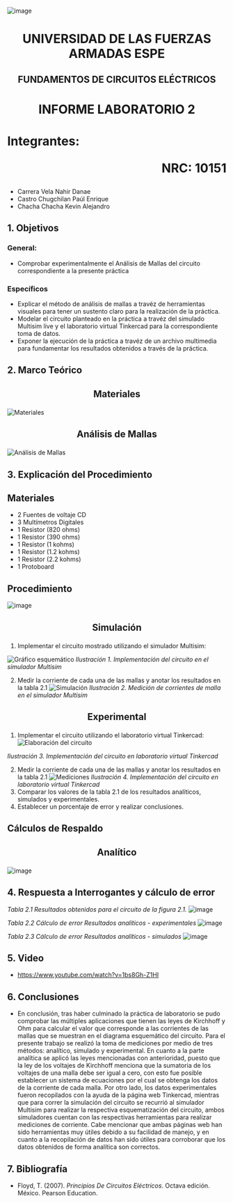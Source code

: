 ![image](https://user-images.githubusercontent.com/93786746/140656495-1e9017c5-1622-4145-a547-0ebbe5014f3d.png)
# <p align=center> UNIVERSIDAD DE LAS FUERZAS ARMADAS ESPE 
## <p align=center> FUNDAMENTOS DE CIRCUITOS ELÉCTRICOS
# <p align=center>  INFORME LABORATORIO 2
# Integrantes: <p align=right> NRC: 10151
* Carrera Vela Nahir Danae
* Castro Chugchilan Paúl Enrique
* Chacha Chacha Kevin Alejandro
## 1. Objetivos
  ### General: 
  * Comprobar experimentalmente el Análisis de Mallas del circuito correspondiente a la presente práctica
  ### Específicos
  * Explicar el método de análisis de mallas a travéz de herramientas visuales para tener un sustento claro para la realización de la práctica.
  * Modelar el circuito planteado en la práctica a travéz del simulado Multisim live y el laboratorio virtual Tinkercad para la correspondiente toma de datos.
  * Exponer la ejecución de la práctica a travéz de un archivo multimedia para fundamentar los resultados obtenidos a través de la práctica.
## 2. Marco Teórico
  ## <p align=center> Materiales
  ![Materiales](https://user-images.githubusercontent.com/93829962/142961043-0ba46bdf-ad7e-419f-a598-2b771f777815.jpeg)
  ## <p align=center> Análisis de Mallas
  ![Análisis de Mallas](https://user-images.githubusercontent.com/93829962/142961052-fc86c13f-a7a9-4fb3-b145-d71967c828a8.jpeg)
## 3. Explicación del Procedimiento
   ## Materiales
  * 2 Fuentes de voltaje CD
  * 3 Multímetros Digitales
  * 1 Resistor (820 ohms)
  * 1 Resistor (390 ohms)
  * 1 Resistor (1 kohms)
  * 1 Resistor (1.2 kohms)
  * 1 Resistor (2.2 kohms)
  * 1 Protoboard
   ## Procedimiento
![image](https://user-images.githubusercontent.com/93786746/142958589-63f89954-5ec2-4ab4-9a5c-6201bbfd04b6.png)
## <p align=center> Simulación
  1. Implementar el circuito mostrado utilizando el simulador Multisim:

![Gráfico  esquemático](https://user-images.githubusercontent.com/93786746/142958657-6cec8399-f53d-4a44-a970-2cd37152ee87.PNG)
_Ilustración 1. Implementación del circuito en el simulador Multisim_  
  
  2. Medir la corriente de cada una de las mallas y anotar los resultados en la tabla 2.1
 ![Simulación](https://user-images.githubusercontent.com/93786746/142958796-82f6b357-4a81-4bf9-8c40-1ddbd4edd142.PNG)
_Ilustración 2. Medición de corrientes de malla en el simulador Multisim_

  ## <p align=center> Experimental
  1. Implementar el circuito utilizando el laboratorio virtual Tinkercad:
![Elaboración del circuito](https://user-images.githubusercontent.com/93786746/142959115-11690f85-25a5-41cd-a02e-bddcd2a0a5d8.PNG)
    
_Ilustración 3. Implementación del circuito en laboratorio virtual Tinkercad_
  
  2. Medir la corriente de cada una de las mallas y anotar los resultados en la tabla 2.1
![Mediciones](https://user-images.githubusercontent.com/93786746/142959437-91ea4dfa-4b08-4ebe-8cb4-7679df37f849.PNG)
_Ilustración 4. Implementación del circuito en laboratorio virtual Tinkercad_
  3. Comparar los valores de la tabla 2.1 de los resultados analíticos, simulados y experimentales.
  4. Establecer un porcentaje de error y realizar conclusiones.
  ## Cálculos de Respaldo
  ## <p align=center> Analítico
![image](https://user-images.githubusercontent.com/93829962/142961422-0d9a5390-65e8-41ac-bb17-643abcfc9405.png)

## 4. Respuesta a Interrogantes y cálculo de error
_Tabla 2.1 Resultados obtenidos para el circuito de la figura 2.1._
![image](https://user-images.githubusercontent.com/93829962/142962391-92747f67-061c-479c-af3e-b40f498dbb74.png)
    
_Tabla 2.2 Cálculo de error Resultados analíticos - experimentales_
![image](https://user-images.githubusercontent.com/93829962/142962787-e06e201e-d147-414f-acaf-49dc9b0cef7c.png)

_Tabla 2.3 Cálculo de error Resultados analíticos - simulados_
![image](https://user-images.githubusercontent.com/93829962/142962802-8fe2c088-f52b-4b73-af6c-37cfe051c903.png)

## 5. Video
  * https://www.youtube.com/watch?v=1bs8Gh-Z1HI 
## 6. Conclusiones
  * En conclusión, tras haber culminado la práctica de laboratorio se pudo comprobar las múltiples aplicaciones que tienen las leyes de Kirchhoff y Ohm para calcular el valor que corresponde a las corrientes de las mallas que se muestran en el diagrama esquemático del circuito. Para el presente trabajo se realizó la toma de mediciones por medio de tres métodos: analítico, simulado y experimental. En cuanto a la parte analítica se aplicó las leyes mencionadas con anterioridad, puesto que la ley de los voltajes de Kirchhoff menciona que la sumatoria de los voltajes de una malla debe ser igual a cero, con esto fue posible establecer un sistema de ecuaciones por el cual se obtenga los datos de la corriente de cada malla. Por otro lado, los datos experimentales fueron recopilados con la ayuda de la página web Tinkercad, mientras que para correr la simulación del circuito se recurrió al simulador Multisim para realizar la respectiva esquematización del circuito, ambos simuladores cuentan con las respectivas herramientas para realizar mediciones de corriente. Cabe mencionar que ambas páginas web han sido herramientas muy útiles debido a su facilidad de manejo, y en cuanto a la recopilación de datos han sido útiles para corroborar que los datos obtenidos de forma analítica son correctos.
## 7. Bibliografía
 * Floyd, T. (2007). _Principios De Circuitos Eléctricos_. Octava edición. México. Pearson Education.
